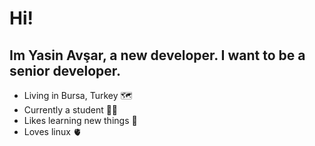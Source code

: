 


# Hi!    

## Im Yasin Avşar, a new developer. I want to be a senior developer.

- Living in Bursa, Turkey 🗺️
- Currently a student 👨‍🏫
- Likes learning new things 📖
- Loves linux 🫀 
